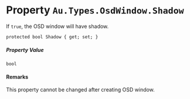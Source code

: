 # Property `Au.Types.OsdWindow.Shadow`

If `true`, the OSD window will have shadow.

```
protected bool Shadow { get; set; }
```

##### Property Value

`bool`

#### Remarks

This property cannot be changed after creating OSD window.